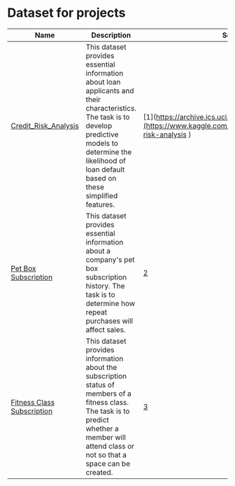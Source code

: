 # Dataset for projects

Name | Description | Source
---|---|---
[Credit_Risk_Analysis](https://github.com/mblinks/dataset/blob/main/credit_risk.csv) | This dataset provides essential information about loan applicants and their characteristics. The task is to develop predictive models to determine the likelihood of loan default based on these simplified features. | [1](https://archive.ics.uci.edu/ml/datasets/iris](https://www.kaggle.com/datasets/nanditapore/credit-risk-analysis ) 
[Pet Box Subscription](https://github.com/mblinks/dataset/blob/main/pet_box_subscription.csv) | This dataset provides essential information about a company's pet box subscription history. The task is to determine how repeat purchases will affect sales. | [2](https://app.datacamp.com/workspace/w/5898db15-eb36-410e-926a-2b24befe78f0/edit )
[Fitness Class Subscription](https://github.com/mblinks/dataset/blob/main/fitness_class_subscription.csv) | This dataset provides information about the subscription status of members of a fitness class. The task is to predict whether a member will attend class or not so that a space can be created. | [3](https://app.datacamp.com/workspace/w/37a0f7ab-c69a-42d4-b77d-dcdbae3845dc/edit )
